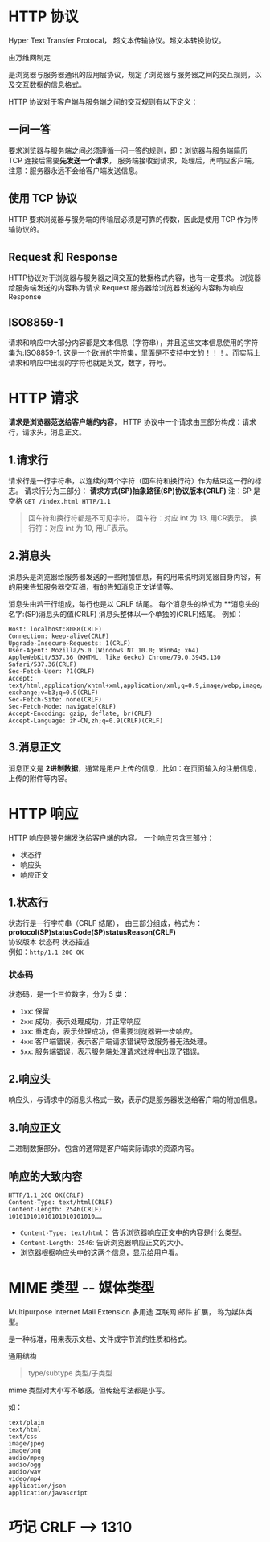 # HTTP 协议
Hyper Text Transfer Protocal， 超文本传输协议。超文本转换协议。

由万维网制定

是浏览器与服务器通讯的应用层协议，规定了浏览器与服务器之间的交互规则，以及交互数据的信息格式。

HTTP 协议对于客户端与服务端之间的交互规则有以下定义：
## 一问一答
要求浏览器与服务端之间必须遵循一问一答的规则，即：浏览器与服务端简历 TCP 连接后需要**先发送一个请求**， 服务端接收到请求，处理后，再响应客户端。
注意：服务器永远不会给客户端发送信息。

## 使用 TCP 协议
HTTP 要求浏览器与服务端的传输层必须是可靠的传数，因此是使用 TCP 作为传输协议的。

## Request 和 Response
HTTP协议对于浏览器与服务器之间交互的数据格式内容，也有一定要求。
浏览器给服务端发送的内容称为请求 Request
服务器给浏览器发送的内容称为响应 Response

## ISO8859-1
请求和响应中大部分内容都是文本信息（字符串），并且这些文本信息使用的字符集为:ISO8859-1. 这是一个欧洲的字符集，里面是不支持中文的！！！。而实际上请求和响应中出现的字符也就是英文，数字，符号。

# HTTP 请求  
**请求是浏览器范送给客户端的内容**， HTTP 协议中一个请求由三部分构成：请求行，请求头，消息正文。

## 1.请求行
请求行是一行字符串，以连续的两个字符（回车符和换行符）作为结束这一行的标志。
请求行分为三部分：
**请求方式(SP)抽象路径(SP)协议版本(CRLF)** 注：SP 是空格
`GET /index.html HTTP/1.1`

> 回车符和换行符都是不可见字符。
> 回车符：对应 int 为 13, 用CR表示。
> 换行符：对应 int 为 10, 用LF表示。

## 2.消息头
消息头是浏览器给服务器发送的一些附加信息，有的用来说明浏览器自身内容，有的用来告知服务器交互细，有的告知消息正文详情等。

消息头由若干行组成，每行也是以 CRLF 结尾。
每个消息头的格式为 **消息头的名字:(SP)消息头的值(CRLF)
消息头整体以一个单独的(CRLF)结尾。
例如：
```
Host: localhost:8088(CRLF)
Connection: keep-alive(CRLF)
Upgrade-Insecure-Requests: 1(CRLF)
User-Agent: Mozilla/5.0 (Windows NT 10.0; Win64; x64) AppleWebKit/537.36 (KHTML, like Gecko) Chrome/79.0.3945.130 Safari/537.36(CRLF)
Sec-Fetch-User: ?1(CRLF)
Accept: text/html,application/xhtml+xml,application/xml;q=0.9,image/webp,image/apng,*/*;q=0.8,application/signed-exchange;v=b3;q=0.9(CRLF)
Sec-Fetch-Site: none(CRLF)
Sec-Fetch-Mode: navigate(CRLF)
Accept-Encoding: gzip, deflate, br(CRLF)
Accept-Language: zh-CN,zh;q=0.9(CRLF)(CRLF)
```

## 3.消息正文
消息正文是 **2进制数据**，通常是用户上传的信息，比如：在页面输入的注册信息，上传的附件等内容。


# HTTP 响应

HTTP 响应是服务端发送给客户端的内容。
一个响应包含三部分：

- 状态行
- 响应头
- 响应正文

## 1.状态行
状态行是一行字符串（CRLF 结尾），
由三部分组成，格式为：
**protocol(SP)statusCode(SP)statusReason(CRLF)**  
协议版本 状态码 状态描述  
例如：`http/1.1 200 OK`

### 状态码
状态码，是一个三位数字，分为 5 类：
- `1xx`: 保留
- `2xx`: 成功，表示处理成功，并正常响应
- `3xx`: 重定向，表示处理成功，但需要浏览器进一步响应。
- `4xx`: 客户端错误，表示客户端请求错误导致服务器无法处理。
- `5xx`: 服务端错误，表示服务端处理请求过程中出现了错误。


## 2.响应头
响应头，与请求中的消息头格式一致，表示的是服务器发送给客户端的附加信息。

## 3.响应正文
二进制数据部分。包含的通常是客户端实际请求的资源内容。



## 响应的大致内容
```
HTTP/1.1 200 OK(CRLF)
Content-Type: text/html(CRLF)
Content-Length: 2546(CRLF)
101010101010101010101010……
```

- `Content-Type: text/html`： 告诉浏览器响应正文中的内容是什么类型。
- `Content-Length: 2546`: 告诉浏览器响应正文的大小。
- 浏览器根据响应头中的这两个信息，显示给用户看。



# MIME 类型 -- 媒体类型
Multipurpose Internet Mail Extension
多用途 互联网 邮件 扩展， 称为媒体类型。

是一种标准，用来表示文档、文件或字节流的性质和格式。


通用结构
> type/subtype
> 类型/子类型

mime 类型对大小写不敏感，但传统写法都是小写。

如：
```
text/plain
text/html
text/css
image/jpeg
image/png
audio/mpeg
audio/ogg
audio/wav
video/mp4
application/json
application/javascript
```




# 巧记 CRLF --> 1310
















